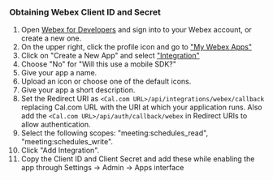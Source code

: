 ### Obtaining Webex Client ID and Secret

1. Open [Webex for Developers](https://developer.webex.com/) and sign into to your Webex account, or create a new one.
2. On the upper right, click the profile icon and go to ["My Webex Apps"](https://developer.webex.com/my-apps)
3. Click on "Create a New App" and select ["Integration"](https://developer.webex.com/my-apps/new/integration)
4. Choose "No" for "Will this use a mobile SDK?"
5. Give your app a name.
6. Upload an icon or choose one of the default icons.
7. Give your app a short description.
8. Set the Redirect URI as `<Cal.com URL>/api/integrations/webex/callback` replacing Cal.com URL with the URI at which your application runs. Also add the `<Cal.com URL>/api/auth/callback/webex` in Redirect URIs to allow authentication.
9. Select the following scopes: "meeting:schedules_read", "meeting:schedules_write".
10. Click "Add Integration".
11. Copy the Client ID and Client Secret and add these while enabling the app through Settings -> Admin -> Apps interface
